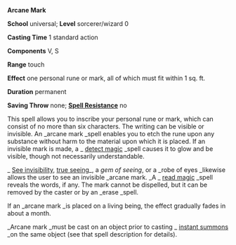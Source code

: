  **Arcane Mark**

**School** universal; **Level** sorcerer/wizard 0

**Casting Time** 1 standard action

**Components** V, S

**Range** touch

**Effect** one personal rune or mark, all of which must fit within 1 sq. ft.

**Duration** permanent

**Saving Throw** none; **[Spell Resistance](../glossary#_spell-resistance)** no

This spell allows you to inscribe your personal rune or mark, which can consist of no more than six characters. The writing can be visible or invisible. An _arcane mark _spell enables you to etch the rune upon any substance without harm to the material upon which it is placed. If an invisible mark is made, a _ [detect magic](detectMagic#_detect-magic) _spell causes it to glow and be visible, though not necessarily understandable.

_ [See invisibility](seeInvisibility#_see-invisibility), [true seeing](trueSeeing#_true-seeing)_, a _gem of seeing_, or a _robe of eyes _likewise allows the user to see an invisible _arcane mark. _A _ [read magic](readMagic#_read-magic) _spell reveals the words, if any. The mark cannot be dispelled, but it can be removed by the caster or by an _erase _spell.

If an _arcane mark _is placed on a living being, the effect gradually fades in about a month.

_Arcane mark _must be cast on an object prior to casting _ [instant summons](instantSummons#_instant-summons) _on the same object (see that spell description for details).

